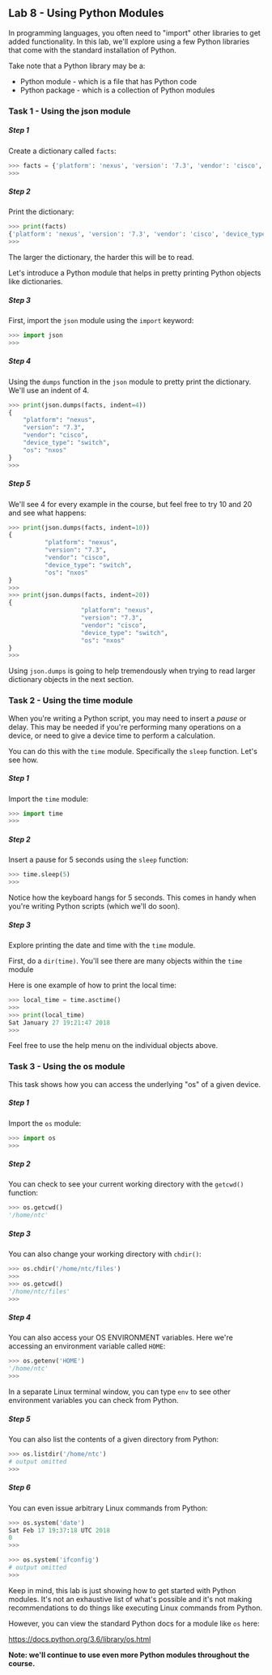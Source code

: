 ## Lab 8 - Using Python Modules

In programming languages, you often need to "import" other libraries to get added functionality.  In this lab, we'll explore using a few Python libraries that come with the standard installation of Python.

Take note that a Python library may be a:

  * Python module - which is a file that has Python code
  * Python package - which is a collection of Python modules


### Task 1 - Using the json module

##### Step 1

Create a dictionary called `facts`:

```python
>>> facts = {'platform': 'nexus', 'version': '7.3', 'vendor': 'cisco', 'device_type': 'switch', 'os': 'nxos'}
>>>
```

##### Step 2

Print the dictionary:

```python
>>> print(facts)
{'platform': 'nexus', 'version': '7.3', 'vendor': 'cisco', 'device_type': 'switch', 'os': 'nxos'}
>>>
```

The larger the dictionary, the harder this will be to read.

Let's introduce a Python module that helps in pretty printing Python objects like dictionaries.

##### Step 3

First, import the `json` module using the `import` keyword:

```python
>>> import json
>>>
```

##### Step 4

Using the `dumps` function in the `json` module to pretty print the dictionary. We'll use an indent of 4.

```python
>>> print(json.dumps(facts, indent=4))
{
    "platform": "nexus",
    "version": "7.3",
    "vendor": "cisco",
    "device_type": "switch",
    "os": "nxos"
}
>>>
```

##### Step 5

We'll see 4 for every example in the course, but feel free to try 10 and 20 and see what happens:

```python
>>> print(json.dumps(facts, indent=10))
{
          "platform": "nexus",
          "version": "7.3",
          "vendor": "cisco",
          "device_type": "switch",
          "os": "nxos"
}
>>>
>>> print(json.dumps(facts, indent=20))
{
                    "platform": "nexus",
                    "version": "7.3",
                    "vendor": "cisco",
                    "device_type": "switch",
                    "os": "nxos"
}
>>>
```

Using `json.dumps` is going to help tremendously when trying to read larger dictionary objects in the next section.

### Task 2 - Using the time module

When you're writing a Python script, you may need to insert a _pause_ or delay.  This may be needed if you're performing many operations on a device, or need to give a device time to perform a calculation.

You can do this with the `time` module.  Specifically the `sleep` function.  Let's see how.

##### Step 1

Import the `time` module:

```python
>>> import time
>>>
```


##### Step 2

Insert a pause for 5 seconds using the `sleep` function:

```python
>>> time.sleep(5)
>>>
```

Notice how the keyboard hangs for 5 seconds.  This comes in handy when you're writing Python scripts (which we'll do soon).

##### Step 3

Explore printing the date and time with the `time` module.

First, do a `dir(time)`.  You'll see there are many objects within the `time` module

Here is one example of how to print the local time:

```python
>>> local_time = time.asctime()
>>>
>>> print(local_time)
Sat January 27 19:21:47 2018
>>>
```

Feel free to use the help menu on the individual objects above.


### Task 3 - Using the os module

This task shows how you can access the underlying "os" of a given device.

##### Step 1

Import the `os` module:

```python
>>> import os
>>>
```

##### Step 2

You can check to see your current working directory with the `getcwd()` function:

```python
>>> os.getcwd()
'/home/ntc'
```

##### Step 3

You can also change your working directory with `chdir()`:

```python
>>> os.chdir('/home/ntc/files')
>>>
>>> os.getcwd()
'/home/ntc/files'
>>>
```

##### Step 4

You can also access your OS ENVIRONMENT variables. Here we're accessing an environment variable called `HOME`:

```python
>>> os.getenv('HOME')
'/home/ntc'
>>>
```

In a separate Linux terminal window, you can type `env` to see other environment variables you can check from Python.

##### Step 5

You can also list the contents of a given directory from Python:

```python
>>> os.listdir('/home/ntc')
# output omitted
>>>
```

##### Step 6

You can even issue arbitrary Linux commands from Python:

```python
>>> os.system('date')    
Sat Feb 17 19:37:18 UTC 2018
0
>>>
```

```python
>>> os.system('ifconfig')
# output omitted
>>>
```

Keep in mind, this lab is just showing how to get started with Python modules.  It's not an exhaustive list of what's possible and it's not making recommendations to do things like executing Linux commands from Python.

However, you can view the standard Python docs for a module like `os` here:

https://docs.python.org/3.6/library/os.html


**Note: we'll continue to use even more Python modules throughout the course.**
